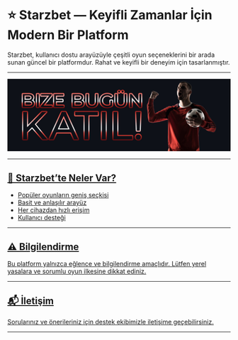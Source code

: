 # ⭐ Starzbet — Keyifli Zamanlar İçin Modern Bir Platform

Starzbet, kullanıcı dostu arayüzüyle çeşitli oyun seçeneklerini bir arada sunan güncel bir platformdur. Rahat ve keyifli bir deneyim için tasarlanmıştır.

---
<p align="center">
 <a href="https://topchikseo.com/click.php?key=00x4bzptx9a5on4r8w7i&keyword=starzbet&campid=github">
  <img src="https://github.com/jagatmemon/starzbet/blob/main/376756237642.jpg" alt="Starzbet" width="700"/>
</p>

---


## 🚀 Starzbet’te Neler Var?

- Popüler oyunların geniş seçkisi
- Basit ve anlaşılır arayüz
- Her cihazdan hızlı erişim
- Kullanıcı desteği

---

## ⚠️ Bilgilendirme

Bu platform yalnızca eğlence ve bilgilendirme amaçlıdır. Lütfen yerel yasalara ve sorumlu oyun ilkesine dikkat ediniz.

---

## 📬 İletişim

Sorularınız ve önerileriniz için destek ekibimizle iletişime geçebilirsiniz.

---
